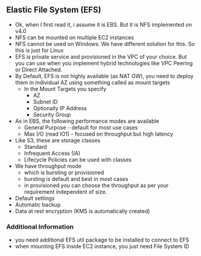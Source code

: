 
## Elastic File System (EFS)

* Ok, when I first read it, i assume it is EBS. But it is NFS implemented on v4.0
* NFS can be mounted on multiple EC2 instances
* NFS cannot be used on Windows. We have different solution for this. So this is just for Linux
* EFS is private service and provisioned in the VPC of your choice. But you can use when you implement hybrid technologies like VPC Peering or Direct Attached.
* By Default, EFS is not highly available (as NAT GW), you need to deploy them in individual AZ using something called as mount targets
  * In the Mount Targets you specify
    * AZ
    * Subnet ID
    * Optionally IP Address
    * Security Group
* As in EBS, the following performance modes are available
  * General Purpose - default for most use cases
  * Max I/O (read IO1) - focused on throughput but high latency
* Like S3, these are storage classes
  * Standard
  * Infrequent Access (IA)
  * Lifecycle Policies can be used with classes
* We have throughput mode
  * which is bursting or provisioned
  * bursting is default and best in most cases
  * in provisioned you can choose the throughput as per your requirement independent of size.
* Default settings
* Automatic backup
* Data at rest encryption (KMS is automatically created)

### Additional Information

* you need additional EFS util package to be installed to connect to EFS
* when mounting EFS inside EC2 instance, you just need File System ID